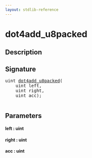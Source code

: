 ```yaml
---
layout: stdlib-reference
---
```


# dot4add\_u8packed

## Description





## Signature 

<pre>
<span class="code_keyword">uint</span> <a href="/stdlib-reference/global-decls/dot4add_u8packed">dot4add_u8packed</a>(
    <span class="code_keyword">uint</span> <span class='code_param'>left</span>,
    <span class="code_keyword">uint</span> <span class='code_param'>right</span>,
    <span class="code_keyword">uint</span> <span class='code_param'>acc</span>);

</pre>

## Parameters

#### left : uint
#### right : uint
#### acc : uint

